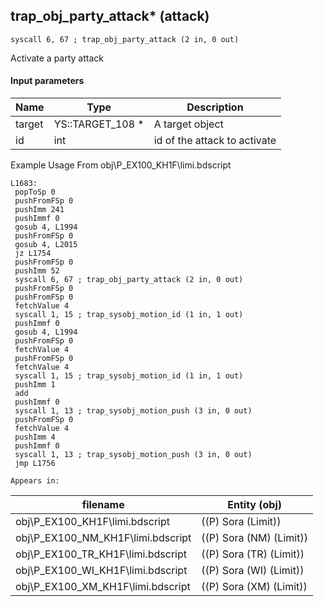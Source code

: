 ## trap_obj_party_attack* (attack)

`syscall 6, 67 ; trap_obj_party_attack (2 in, 0 out)`

Activate a party attack

#### Input parameters
| Name | Type | Description
|------|------|------------
| target   | YS::TARGET_108 *   | A target object
| id   | int   | id of the attack to activate


Example Usage From obj\P_EX100_KH1F\limi.bdscript
```plaintext
L1683:
 popToSp 0
 pushFromFSp 0
 pushImm 241
 pushImmf 0
 gosub 4, L1994
 pushFromFSp 0
 gosub 4, L2015
 jz L1754
 pushFromFSp 0
 pushImm 52
 syscall 6, 67 ; trap_obj_party_attack (2 in, 0 out)
 pushFromFSp 0
 pushFromFSp 0
 fetchValue 4
 syscall 1, 15 ; trap_sysobj_motion_id (1 in, 1 out)
 pushImmf 0
 gosub 4, L1994
 pushFromFSp 0
 fetchValue 4
 pushFromFSp 0
 fetchValue 4
 syscall 1, 15 ; trap_sysobj_motion_id (1 in, 1 out)
 pushImm 1
 add 
 pushImmf 0
 syscall 1, 13 ; trap_sysobj_motion_push (3 in, 0 out)
 pushFromFSp 0
 fetchValue 4
 pushImm 4
 pushImmf 0
 syscall 1, 13 ; trap_sysobj_motion_push (3 in, 0 out)
 jmp L1756
```





	Appears in:
| filename | Entity (obj)
|----------|-------------
| obj\P_EX100_KH1F\limi.bdscript       | ((P) Sora (Limit))          
| obj\P_EX100_NM_KH1F\limi.bdscript       | ((P) Sora (NM) (Limit))          
| obj\P_EX100_TR_KH1F\limi.bdscript       | ((P) Sora (TR) (Limit))          
| obj\P_EX100_WI_KH1F\limi.bdscript       | ((P) Sora (WI) (Limit))          
| obj\P_EX100_XM_KH1F\limi.bdscript       | ((P) Sora (XM) (Limit))          



